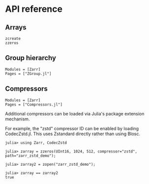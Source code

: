 # API reference

## Arrays

```@docs
zcreate
zzeros
```

## Group hierarchy

```@autodocs
Modules = [Zarr]
Pages = ["ZGroup.jl"]
```

## Compressors

```@autodocs
Modules = [Zarr]
Pages = ["Compressors.jl"]
```

Additional compressors can be loaded via Julia's package extension mechanism.

For example, the "zstd" compressor ID can be enabled by loading CodecZstd.jl.
This uses Zstandard directly rather than using Blosc.

```julia-repl
julia> using Zarr, CodecZstd

julia> zarray = zzeros(UInt16, 1024, 512, compressor="zstd", path="zarr_zstd_demo");

julia> zarray2 = zopen("zarr_zstd_demo");

julia> zarray == zarray2
true
```
